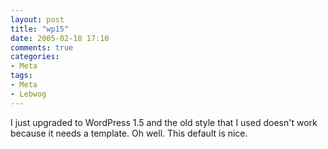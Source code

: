 ```yaml
---
layout: post
title: "wp15"
date: 2005-02-18 17:10
comments: true
categories:
- Meta
tags:
- Meta
- Lebwog
---
```

I just upgraded to WordPress 1.5 and the old style that I used doesn't work because it needs a template.  Oh well.  This default is nice.
